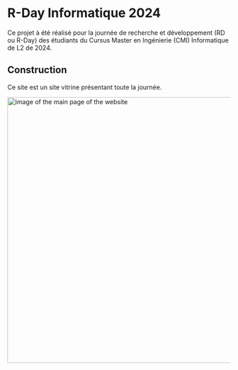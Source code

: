 # R-Day Informatique 2024

Ce projet à été réalisé pour la journée de recherche et développement (RD ou R-Day) des étudiants du Cursus Master en Ingénierie (CMI) Informatique de L2 de 2024.

## Construction

Ce site est un site vitrine présentant toute la journée.


<img src="https://acuinet.fr/assets/pictures/img-article/RD_main.png" alt="image of the main page of the website" width="600">
